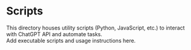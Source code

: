 # Scripts

This directory houses utility scripts (Python, JavaScript, etc.) to interact with ChatGPT API and automate tasks.  
Add executable scripts and usage instructions here.